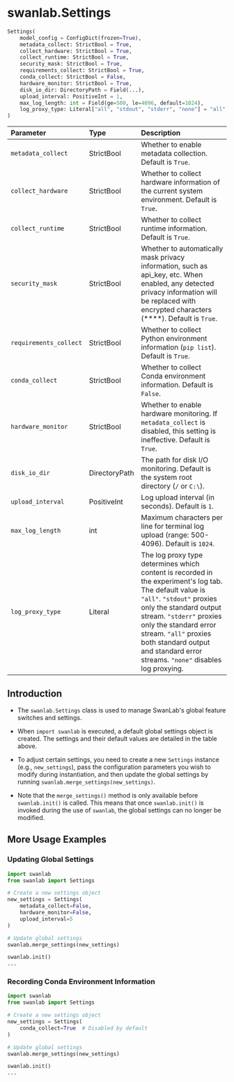 # swanlab.Settings

```python
Settings(
    model_config = ConfigDict(frozen=True),
    metadata_collect: StrictBool = True,
    collect_hardware: StrictBool = True,
    collect_runtime: StrictBool = True,
    security_mask: StrictBool = True,
    requirements_collect: StrictBool = True,
    conda_collect: StrictBool = False,
    hardware_monitor: StrictBool = True,
    disk_io_dir: DirectoryPath = Field(...),
    upload_interval: PositiveInt = 1,
    max_log_length: int = Field(ge=500, le=4096, default=1024),
    log_proxy_type: Literal["all", "stdout", "stderr", "none"] = "all",
)
```

| Parameter              | Type          | Description                                                                                                                                                                                   |
|:-----------------------|:--------------|:----------------------------------------------------------------------------------------------------------------------------------------------------------------------------------------------|
| `metadata_collect`     | StrictBool    | Whether to enable metadata collection. Default is `True`.                                                                                                                                     |
| `collect_hardware`     | StrictBool    | Whether to collect hardware information of the current system environment. Default is `True`.                                                                                                 |
| `collect_runtime`      | StrictBool    | Whether to collect runtime information. Default is `True`.                                                                                                                                    |
| `security_mask`        | StrictBool    | Whether to automatically mask privacy information, such as api_key, etc. When enabled, any detected privacy information will be replaced with encrypted characters (****). Default is `True`. |
| `requirements_collect` | StrictBool    | Whether to collect Python environment information (`pip list`). Default is `True`.                                                                                                            |
| `conda_collect`        | StrictBool    | Whether to collect Conda environment information. Default is `False`.                                                                                                                         |
| `hardware_monitor`     | StrictBool    | Whether to enable hardware monitoring. If `metadata_collect` is disabled, this setting is ineffective. Default is `True`.                                                                     |
| `disk_io_dir`          | DirectoryPath | The path for disk I/O monitoring. Default is the system root directory (`/` or `C:\`).                                                                                                        |
| `upload_interval`      | PositiveInt   | Log upload interval (in seconds). Default is `1`.                                                                                                                                             |
| `max_log_length`       | int           | Maximum characters per line for terminal log upload (range: 500-4096). Default is `1024`.                                                                                                     |
| `log_proxy_type`       | Literal | The log proxy type determines which content is recorded in the experiment's log tab. The default value is `"all"`. `"stdout"` proxies only the standard output stream. `"stderr"` proxies only the standard error stream. `"all"` proxies both standard output and standard error streams. `"none"` disables log proxying. |
## Introduction

- The `swanlab.Settings` class is used to manage SwanLab's global feature switches and settings.

- When `import swanlab` is executed, a default global settings object is created. The settings and their default values are detailed in the table above.

- To adjust certain settings, you need to create a new `Settings` instance (e.g., `new_settings`), pass the configuration parameters you wish to modify during instantiation, and then update the global settings by running `swanlab.merge_settings(new_settings)`.

- Note that the `merge_settings()` method is only available before `swanlab.init()` is called. This means that once `swanlab.init()` is invoked during the use of `swanlab`, the global settings can no longer be modified.

## More Usage Examples

### Updating Global Settings

```python
import swanlab
from swanlab import Settings

# Create a new settings object
new_settings = Settings(
    metadata_collect=False,
    hardware_monitor=False,
    upload_interval=5
)

# Update global settings
swanlab.merge_settings(new_settings)

swanlab.init()
...
```

### Recording Conda Environment Information

```python
import swanlab
from swanlab import Settings

# Create a new settings object
new_settings = Settings(
    conda_collect=True  # Disabled by default
)

# Update global settings
swanlab.merge_settings(new_settings)

swanlab.init()
...
```
